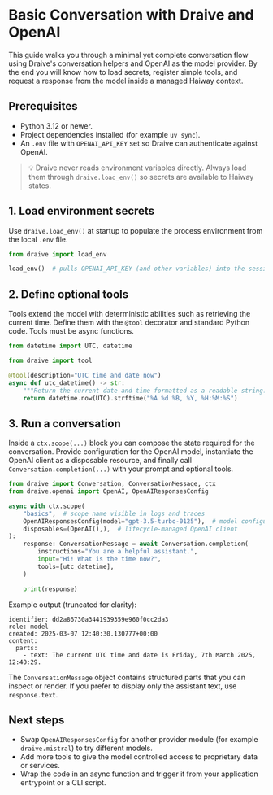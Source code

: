 # Basic Conversation with Draive and OpenAI

This guide walks you through a minimal yet complete conversation flow using Draive's conversation helpers and OpenAI as the model provider. By the end you will know how to load secrets, register simple tools, and request a response from the model inside a managed Haiway context.

## Prerequisites

- Python 3.12 or newer.
- Project dependencies installed (for example `uv sync`).
- An `.env` file with `OPENAI_API_KEY` set so Draive can authenticate against OpenAI.

> 💡 Draive never reads environment variables directly. Always load them through `draive.load_env()` so secrets are available to Haiway states.

## 1. Load environment secrets

Use `draive.load_env()` at startup to populate the process environment from the local `.env` file.

```python
from draive import load_env

load_env()  # pulls OPENAI_API_KEY (and other variables) into the session
```

## 2. Define optional tools

Tools extend the model with deterministic abilities such as retrieving the current time. Define them with the `@tool` decorator and standard Python code. Tools must be async functions.

```python
from datetime import UTC, datetime

from draive import tool

@tool(description="UTC time and date now")
async def utc_datetime() -> str:
    """Return the current date and time formatted as a readable string."""
    return datetime.now(UTC).strftime("%A %d %B, %Y, %H:%M:%S")
```

## 3. Run a conversation

Inside a `ctx.scope(...)` block you can compose the state required for the conversation. Provide configuration for the OpenAI model, instantiate the OpenAI client as a disposable resource, and finally call `Conversation.completion(...)` with your prompt and optional tools.

```python
from draive import Conversation, ConversationMessage, ctx
from draive.openai import OpenAI, OpenAIResponsesConfig

async with ctx.scope(
    "basics",  # scope name visible in logs and traces
    OpenAIResponsesConfig(model="gpt-3.5-turbo-0125"),  # model configuration
    disposables=(OpenAI(),),  # lifecycle-managed OpenAI client
):
    response: ConversationMessage = await Conversation.completion(
        instructions="You are a helpful assistant.",
        input="Hi! What is the time now?",
        tools=[utc_datetime],
    )

    print(response)
```

Example output (truncated for clarity):

```
identifier: dd2a86730a3441939359e960f0cc2da3
role: model
created: 2025-03-07 12:40:30.130777+00:00
content:
  parts:
    - text: The current UTC time and date is Friday, 7th March 2025, 12:40:29.
```

The `ConversationMessage` object contains structured parts that you can inspect or render. If you prefer to display only the assistant text, use `response.text`.

## Next steps

- Swap `OpenAIResponsesConfig` for another provider module (for example `draive.mistral`) to try different models.
- Add more tools to give the model controlled access to proprietary data or services.
- Wrap the code in an async function and trigger it from your application entrypoint or a CLI script.
